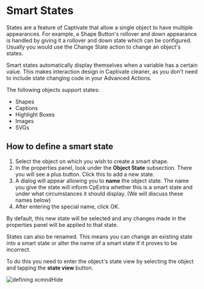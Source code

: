 # Smart States
States are a feature of Captivate that allow a single object to have multiple appearances. For example, a Shape Button's rollover and down appearance is handled by giving it a rollover and down state which can be configured. Usually you would use the Change State action to change an object's states.

Smart states automatically display themselves when a variable has a certain value. This makes interaction design in Captivate cleaner, as you don't need to include state changing code in your Advanced Actions.

The following objects support states:
- Shapes
- Captions
- Highlight Boxes
- Images
- SVGs

## How to define a smart state
1. Select the object on which you wish to create a smart shape.
2. In the properties panel, look under the **Object State** subsection. There you will see a plus button. Click this to add a new state.
3. A dialog will appear allowing you to **name** the object state. The name you give the state will inform CpExtra whether this is a smart state and under what circumstances it should display. (We will discuss these names below)
4. After entering the special name, click OK.

By default, this new state will be selected and any changes made in the properties panel will be applied to that state.

States can also be renamed. This means you can change an existing state into a smart state or alter the name of a smart state if it proves to be incorrect.

To do this you need to enter the object's state view by selecting the object and tapping the **state view** button.

<img :src="$withBase('/img/smart-state-state-view.png')" alt="defining xcmndHide">

